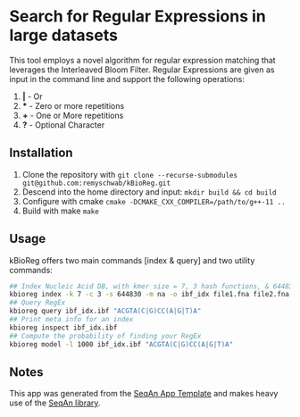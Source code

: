 # Search for Regular Expressions in large datasets
This tool employs a novel algorithm for regular expression matching that leverages the Interleaved Bloom Filter. Regular Expressions are given as input in the command line and support the following operations:

1. **|** - Or
2. __*__ - Zero or more repetitions
3. **+** - One or More repetitions
4. **?** - Optional Character


## Installation

1. Clone the repository with
```git clone --recurse-submodules git@github.com:remyschwab/kBioReg.git```
2. Descend into the home directory and input:
```mkdir build && cd build```
3. Configure with cmake ```cmake -DCMAKE_CXX_COMPILER=/path/to/g++-11 ..```
4. Build with make ```make```

## Usage
kBioReg offers two main commands [index & query] and two utility commands:
```bash
## Index Nucleic Acid DB, with kmer size = 7, 3 hash functions, & 644830 bits per Bloom Filter, each input file represents a bin
kbioreg index -k 7 -c 3 -s 644830 -m na -o ibf_idx file1.fna file2.fna
## Query RegEx
kbioreg query ibf_idx.ibf "ACGTA(C|G)CC(A|G|T)A"
## Print meta info for an index
kbioreg inspect ibf_idx.ibf
## Compute the probability of finding your RegEx
kbioreg model -l 1000 ibf_idx.ibf "ACGTA(C|G)CC(A|G|T)A"
```

## Notes
This app was generated from the [SeqAn App Template](https://github.com/seqan/app-template) and makes heavy use of the [SeqAn library](https://github.com/seqan/seqan3/tree/4668203ee1526b4ac3dbdc47869bee72253f684c).
